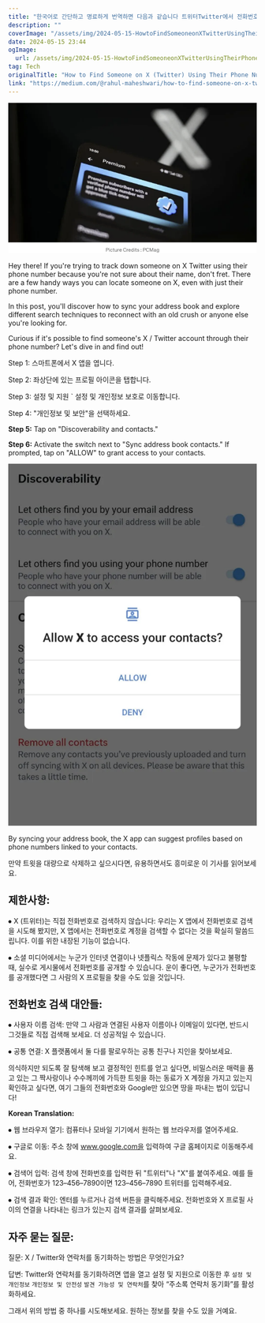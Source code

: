 ```yaml
---
title: "한국어로 간단하고 명료하게 번역하면 다음과 같습니다 트위터Twitter에서 전화번호로 누군가를 찾는 방법"
description: ""
coverImage: "/assets/img/2024-05-15-HowtoFindSomeoneonXTwitterUsingTheirPhoneNumber_0.png"
date: 2024-05-15 23:44
ogImage: 
  url: /assets/img/2024-05-15-HowtoFindSomeoneonXTwitterUsingTheirPhoneNumber_0.png
tag: Tech
originalTitle: "How to Find Someone on X (Twitter) Using Their Phone Number"
link: "https://medium.com/@rahul-maheshwari/how-to-find-someone-on-x-twitter-using-their-phone-number-4ba47dc2f472"
---
```



![How to Find Someone on X Twitter Using Their Phone Number](/assets/img/2024-05-15-HowtoFindSomeoneonXTwitterUsingTheirPhoneNumber_0.png)

Hey there! If you're trying to track down someone on X Twitter using their phone number because you're not sure about their name, don't fret. There are a few handy ways you can locate someone on X, even with just their phone number.

In this post, you'll discover how to sync your address book and explore different search techniques to reconnect with an old crush or anyone else you're looking for.

Curious if it's possible to find someone's X / Twitter account through their phone number? Let's dive in and find out!



Step 1: 스마트폰에서 X 앱을 엽니다.

Step 2: 좌상단에 있는 프로필 아이콘을 탭합니다.

Step 3: 설정 및 지원 ` 설정 및 개인정보 보호로 이동합니다.

Step 4: "개인정보 및 보안"을 선택하세요.



**Step 5:** Tap on "Discoverability and contacts."

**Step 6:** Activate the switch next to "Sync address book contacts." If prompted, tap on "ALLOW" to grant access to your contacts.

![Click here to view the image.](/assets/img/2024-05-15-HowtoFindSomeoneonXTwitterUsingTheirPhoneNumber_1.png)

By syncing your address book, the X app can suggest profiles based on phone numbers linked to your contacts.



만약 트윗을 대량으로 삭제하고 싶으시다면, 유용하면서도 흥미로운 이 기사를 읽어보세요.

## 제한사항:

⦁ X (트위터)는 직접 전화번호로 검색하지 않습니다: 우리는 X 앱에서 전화번호로 검색을 시도해 봤지만, X 앱에서는 전화번호로 계정을 검색할 수 없다는 것을 확실히 말씀드립니다. 이를 위한 내장된 기능이 없습니다.

⦁ 소셜 미디어에서는 누군가 인터넷 연결이나 넷플릭스 작동에 문제가 있다고 불평할 때, 실수로 게시물에서 전화번호를 공개할 수 있습니다. 운이 좋다면, 누군가가 전화번호를 공개했다면 그 사람의 X 프로필을 찾을 수도 있을 것입니다.



## 전화번호 검색 대안들:

⦁ 사용자 이름 검색: 만약 그 사람과 연결된 사용자 이름이나 이메일이 있다면, 반드시 그것들로 직접 검색해 보세요. 더 성공적일 수 있습니다.

⦁ 공통 연결: X 플랫폼에서 둘 다를 팔로우하는 공통 친구나 지인을 찾아보세요.

의식하지만 되도록 잘 탐색해 보고 결정적인 힌트를 얻고 싶다면, 비밀스러운 매력을 품고 있는 그 짝사랑이나 수수께끼에 가득한 트윗을 하는 동료가 X 계정을 가지고 있는지 확인하고 싶다면, 여기 그들의 전화번호와 Google만 있으면 땅을 파내는 법이 있답니다!



**Korean Translation:**

⦁ 웹 브라우저 열기: 컴퓨터나 모바일 기기에서 원하는 웹 브라우저를 열어주세요.

⦁ 구글로 이동: 주소 창에 www.google.com을 입력하여 구글 홈페이지로 이동해주세요.

⦁ 검색어 입력: 검색 창에 전화번호를 입력한 뒤 "트위터"나 "X"를 붙여주세요. 예를 들어, 전화번호가 123–456–7890이면 123–456–7890 트위터를 입력해주세요.

⦁ 검색 결과 확인: 엔터를 누르거나 검색 버튼을 클릭해주세요. 전화번호와 X 프로필 사이의 연결을 나타내는 링크가 있는지 검색 결과를 살펴보세요.



## 자주 묻는 질문:

질문: X / Twitter와 연락처를 동기화하는 방법은 무엇인가요?

답변: Twitter와 연락처를 동기화하려면 앱을 열고 설정 및 지원으로 이동한 후 `설정 및 개인정보` `개인정보 및 안전성` `발견 가능성 및 연락처`를 찾아 “주소록 연락처 동기화”를 활성화하세요.

그래서 위의 방법 중 하나를 시도해보세요. 원하는 정보를 찾을 수도 있을 거예요.